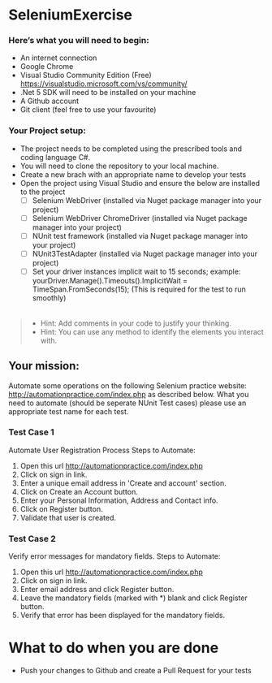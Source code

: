 # SeleniumExercise

### Here’s what you will need to begin:
-	An internet connection
-	Google Chrome
-	Visual Studio Community Edition (Free) https://visualstudio.microsoft.com/vs/community/
- .Net 5 SDK will need to be installed on your machine
- A Github account
- Git client (feel free to use your favourite)

### Your Project setup:
-	The project needs to be completed using the prescribed tools and coding language C#.
-	You will need to clone the repository to your local machine.
-	Create a new brach with an appropriate name to develop your tests
-	Open the project using Visual Studio and ensure the below are installed to the project
     -	[ ] Selenium WebDriver (installed via Nuget package manager into your project)
     -	[ ] Selenium WebDriver ChromeDriver (installed via Nuget package manager into your project)
     -	[ ] NUnit test framework (installed via Nuget package manager into your project)
     -	[ ] NUnit3TestAdapter (installed via Nuget package manager into your project)
     -	[ ] Set your driver instances implicit wait to 15 seconds; example: yourDriver.Manage().Timeouts().ImplicitWait = TimeSpan.FromSeconds(15); (This is required for the test to run smoothly)
######
> - Hint: Add comments in your code to justify your thinking.
> - Hint: You can use any method to identify the elements you interact with.

## Your mission:
Automate some operations on the following Selenium practice website: http://automationpractice.com/index.php as described below. What you need to automate (should be seperate NUnit Test cases) please use an appropriate test name for each test.

### Test Case 1
Automate User Registration Process
Steps to Automate:
1. Open this url  http://automationpractice.com/index.php
2. Click on sign in link.
3. Enter a unique email address in 'Create and account' section.
4. Click on Create an Account button.
5. Enter your Personal Information, Address and Contact info.
6. Click on Register button.
7. Validate that user is created.

### Test Case 2
Verify error messages for mandatory fields.
Steps to Automate:
1. Open this url  http://automationpractice.com/index.php
2. Click on sign in link.
3. Enter email address and click Register button.
4. Leave the mandatory fields (marked with *) blank and click Register button.
5. Verify that error has been displayed for the mandatory fields.

# What to do when you are done
- Push your changes to Github and create a Pull Request for your tests
